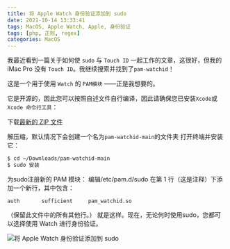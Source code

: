 ```yaml
---
title: 将 Apple Watch 身份验证添加到 sudo
date: 2021-10-14 13:33:41
tags: MacOS, Apple Watch, Apple, 身份验证
tags: [php, 正则, regex]
categories: MacOS
---
```


我最近看到一篇关于如何使 `sudo` 与 `Touch ID` 一起工作的文章，这很好，但我的 iMac Pro 没有 `Touch ID`。我继续搜索并找到了`pam-watchid`！

这是一个用于使用 `Watch` 的 `PAM模块` ——正是我想要的。

<!--more-->

它是开源的，因此您可以按照自述文件自行编译，因此请确保您已安装`Xcode`或`Xcode 命令行工具`：

下载[最新的 ZIP 文件](https://github.com/biscuitehh/pam-watchid/archive/main.zip)

解压缩，默认情况下会创建一个名为`pam-watchid-main`的文件夹
打开终端并安装它：

```bash
$ cd ~/Downloads/pam-watchid-main
$ sudo 安装
```

为sudo注册新的 PAM 模块：
编辑/etc/pam.d/sudo
在第 1 行（这是注释）下添加一个新行，其中包含：

```text
auth       sufficient     pam_watchid.so
```

（保留此文件中的所有其他行。）
就是这样。现在，无论何时使用sudo，您都可以选择使用 Watch 进行身份验证。

![将 Apple Watch 身份验证添加到 sudo](https://akrabat.com/wp-content/uploads/2020/11/Screenshot-2020-11-22-at-14.17.47-3.png)
